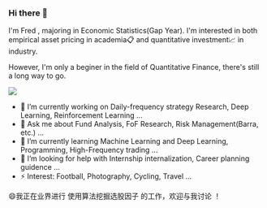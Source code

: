 ### Hi there 👋 
I'm Fred , majoring in Economic Statistics(Gap Year). I'm interested in both empirical asset pricing in academia📋 and quantitative investment📈 in industry.

However, I'm only a beginer in the field of Quantitative Finance, there's still a long way to go.



![](https://github-readme-stats.vercel.app/api?username=Barca0412)


- 🔭 I’m currently working on Daily-frequency strategy Research, Deep Learning, Reinforcement Learning ...
- 💬 Ask me about Fund Analysis, FoF Research, Risk Management(Barra, etc.) ...
- 🌱 I’m currently learning Machine Learning and Deep Learning, Programming, High-Frequency trading ...
- 🤔 I’m looking for help with Internship internalization, Career planning guidence ...
- ⚡ Interest: Football, Photography, Cycling, Travel ...

<!-- 
 ## 😄 By the way, I'm leading a team to design a Quantitative Strategy for investing in the Chinese stock market based on multi-factor model(temporarily). If you have interest in this project, please contact me ! 
-->


😄我正在业界进行 使用算法挖掘选股因子 的工作，欢迎与我讨论 ！




<!--
**Barca0412/Barca0412** is a ✨ _special_ ✨ repository because its `README.md` (this file) appears on your GitHub profile.

Here are some ideas to get you started:

- 🔭 I’m currently working on ...
- 🌱 I’m currently learning ...
- 👯 I’m looking to collaborate on ...
- 🤔 I’m looking for help with ...
- 💬 Ask me about ...
- 📫 How to reach me: ...
- 😄 Pronouns: ...
- ⚡ Fun fact: ...
-->
